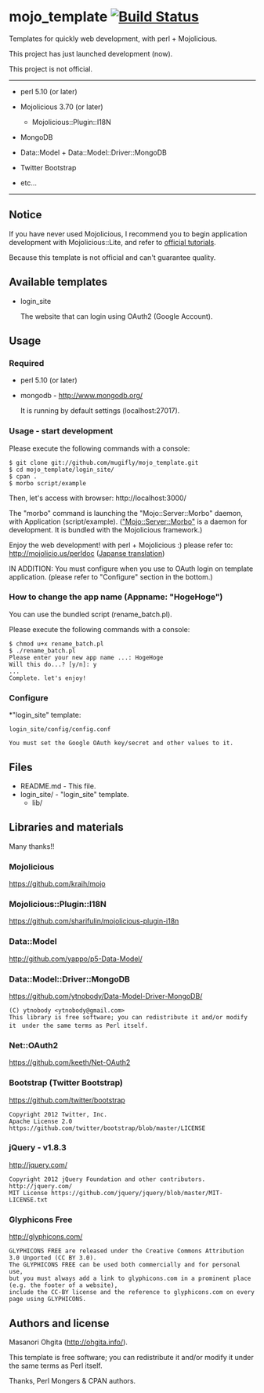 mojo_template [![Build Status](https://travis-ci.org/mugifly/mojo_template.png?branch=master)](https://travis-ci.org/mugifly/mojo_template)
====

Templates for quickly web development, with perl + Mojolicious.

This project has just launched development (now).

This project is not official.

***

* perl 5.10 (or later)

* Mojolicious 3.70 (or later)

    * Mojolicious::Plugin::I18N

* MongoDB

* Data::Model + Data::Model::Driver::MongoDB

* Twitter Bootstrap

* etc...

***

## Notice

If you have never used Mojolicious, I recommend you to begin application development with Mojolicious::Lite,
 and refer to [official tutorials](http://mojolicio.us/perldoc/Mojolicious/Lite).
 
Because this template is not official and can't guarantee quality.

## Available templates

* login_site
	
	The website that can login using OAuth2 (Google Account).

## Usage

### Required

* perl 5.10 (or later)

* mongodb - http://www.mongodb.org/
	
	It is running by default settings (localhost:27017).

### Usage - start development

Please execute the following commands with a console:

	$ git clone git://github.com/mugifly/mojo_template.git
	$ cd mojo_template/login_site/
	$ cpan .
	$ morbo script/example 

Then, let's access with browser: http://localhost:3000/

The "morbo" command is launching the "Mojo::Server::Morbo" daemon, with Application (script/example).
 (["Mojo::Server::Morbo"](http://mojolicio.us/perldoc/Mojo/Server/Morbo) is a daemon for development. It is bundled with the Mojolicious framework.)

Enjoy the web development! with perl + Mojolicious :)
please refer to: http://mojolicio.us/perldoc 
 ([Japanse translation](https://github.com/yuki-kimoto/mojolicious-guides-japanese/wiki))

IN ADDITION: You must configure when you use to OAuth login on template application. (please refer to "Configure" section in the bottom.)

### How to change the app name (Appname: "HogeHoge")

You can use the bundled script (rename_batch.pl).

Please execute the following commands with a console:

	$ chmod u+x rename_batch.pl
	$ ./rename_batch.pl
	Please enter your new app name ...: HogeHoge
	Will this do...? [y/n]: y
	...
	Complete. let's enjoy!

### Configure

*"login_site" template:
	
	login_site/config/config.conf
	
	You must set the Google OAuth key/secret and other values to it.

## Files

* README.md	-	This file.
* login_site/	-	"login_site" template.
    * lib/

## Libraries and materials

Many thanks!!

### Mojolicious
https://github.com/kraih/mojo

### Mojolicious::Plugin::I18N
https://github.com/sharifulin/mojolicious-plugin-i18n

### Data::Model
http://github.com/yappo/p5-Data-Model/

### Data::Model::Driver::MongoDB
https://github.com/ytnobody/Data-Model-Driver-MongoDB/

	(C) ytnobody <ytnobody@gmail.com>
	This library is free software; you can redistribute it and/or modify it　under the same terms as Perl itself.

### Net::OAuth2
https://github.com/keeth/Net-OAuth2

### Bootstrap (Twitter Bootstrap)
https://github.com/twitter/bootstrap

	Copyright 2012 Twitter, Inc.
	Apache License 2.0 https://github.com/twitter/bootstrap/blob/master/LICENSE

### jQuery - v1.8.3
http://jquery.com/

	Copyright 2012 jQuery Foundation and other contributors. http://jquery.com/
	MIT License	https://github.com/jquery/jquery/blob/master/MIT-LICENSE.txt

### Glyphicons Free
http://glyphicons.com/

	GLYPHICONS FREE are released under the Creative Commons Attribution 3.0 Unported (CC BY 3.0).
	The GLYPHICONS FREE can be used both commercially and for personal use, 
	but you must always add a link to glyphicons.com in a prominent place (e.g. the footer of a website), 
	include the CC-BY license and the reference to glyphicons.com on every page using GLYPHICONS.

## Authors and license
Masanori Ohgita (http://ohgita.info/).

This template is free software; you can redistribute it and/or modify it under the same terms as Perl itself.

Thanks, Perl Mongers & CPAN authors.

